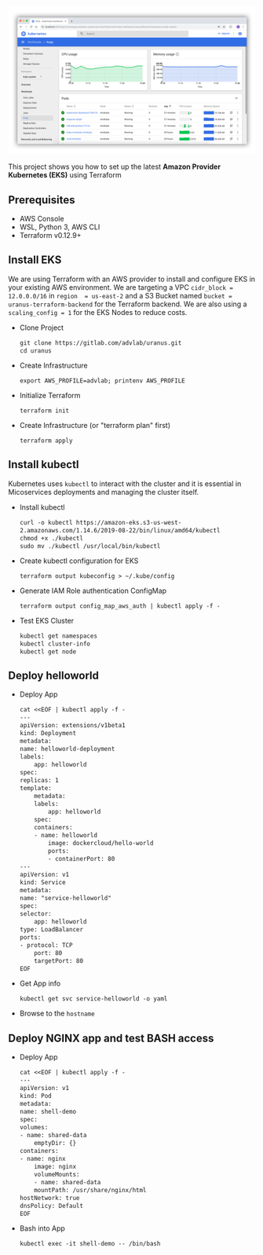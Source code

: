 ![Intro](./docs/ui-dashboard.png)

This project shows you how to set up the latest **Amazon Provider Kubernetes (EKS)** using Terraform

## Prerequisites

* AWS Console
* WSL, Python 3, AWS CLI
* Terraform v0.12.9+

## Install EKS

We are using Terraform with an AWS provider to install and configure EKS in your existing AWS environment. We are targeting a VPC `cidr_block = 12.0.0.0/16` in `region  = us-east-2` and a S3 Bucket named `bucket = uranus-terraform-backend` for the Terraform backend. We are also using a `scaling_config = 1` for the EKS Nodes to reduce costs.

* Clone Project

    ```
    git clone https://gitlab.com/advlab/uranus.git
    cd uranus
    ```

* Create Infrastructure

    ```
    export AWS_PROFILE=advlab; printenv AWS_PROFILE
    ```

* Initialize Terraform

    ```
    terraform init
    ```

* Create Infrastructure (or "terraform plan" first)

    ```
    terraform apply
    ```

## Install kubectl

Kubernetes uses `kubectl` to interact with the cluster and it is essential in Micoservices deployments and managing the cluster itself. 

* Install kubectl

    ```
    curl -o kubectl https://amazon-eks.s3-us-west-2.amazonaws.com/1.14.6/2019-08-22/bin/linux/amd64/kubectl
    chmod +x ./kubectl
    sudo mv ./kubectl /usr/local/bin/kubectl
    ```

* Create kubectl configuration for EKS

    ```
    terraform output kubeconfig > ~/.kube/config
    ```

* Generate IAM Role authentication ConfigMap

    ```
    terraform output config_map_aws_auth | kubectl apply -f -
    ```

* Test EKS Cluster

    ```
    kubectl get namespaces
    kubectl cluster-info
    kubectl get node
    ```

## Deploy helloworld

* Deploy App

    ```
    cat <<EOF | kubectl apply -f -
    ---
    apiVersion: extensions/v1beta1
    kind: Deployment
    metadata:
    name: helloworld-deployment
    labels:
        app: helloworld
    spec:
    replicas: 1
    template:
        metadata:
        labels:
            app: helloworld
        spec:
        containers:
        - name: helloworld
            image: dockercloud/hello-world
            ports:
            - containerPort: 80
    ---
    apiVersion: v1
    kind: Service
    metadata:
    name: "service-helloworld"
    spec:
    selector:
        app: helloworld
    type: LoadBalancer
    ports:
    - protocol: TCP
        port: 80
        targetPort: 80
    EOF
    ```

* Get App info

    ```
    kubectl get svc service-helloworld -o yaml
    ```

* Browse to the `hostname`

## Deploy NGINX app and test BASH access

* Deploy App

    ```
    cat <<EOF | kubectl apply -f -
    ---
    apiVersion: v1
    kind: Pod
    metadata:
    name: shell-demo
    spec:
    volumes:
    - name: shared-data
        emptyDir: {}
    containers:
    - name: nginx
        image: nginx
        volumeMounts:
        - name: shared-data
        mountPath: /usr/share/nginx/html
    hostNetwork: true
    dnsPolicy: Default
    EOF
    ```

* Bash into App

    ```
    kubectl exec -it shell-demo -- /bin/bash
    ```